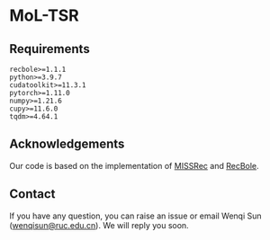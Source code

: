# MoL-TSR

## Requirements

```
recbole>=1.1.1
python>=3.9.7
cudatoolkit>=11.3.1
pytorch>=1.11.0
numpy>=1.21.6
cupy>=11.6.0
tqdm>=4.64.1
```

## Acknowledgements

Our code is based on the implementation of [MISSRec](https://github.com/gimpong/MM23-MISSRec) and [RecBole](https://github.com/RUCAIBox/RecBole).

## Contact

If you have any question, you can raise an issue or email Wenqi Sun (wenqisun@ruc.edu.cn). We will reply you soon.
